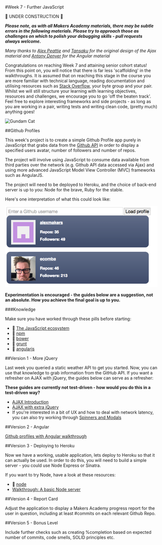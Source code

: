 #Week 7 - Further JavaScript

:construction: UNDER CONSTRUCTION :construction:

***Please note, as with all Makers Academy materials, there may be subtle errors in the following materials.  Please try to approach those as challenges on which to polish your debugging skills - pull requests always welcome.***

*Many thanks to [Alex Peattie](https://github.com/alexpeattie) and [Tansaku](https://github.com/tansaku) for the original design of the Ajax material and [Antony Denyer](https://github.com/antonydenyer) for the Angular material*

Congratulations on reaching Week 7 and attaining senior cohort status! From this point on, you will notice that there is far less 'scaffolding' in the walkthroughs. It is assumed that on reaching this stage in the course you are more familiar with technical language, reading documentation and utilising resources such as [Stack Overflow](http://stackoverflow.com/), your byte group and your pair. Whilst we will still structure your learning with learning objectives, resources and challenges, we encourage you to go 'off the beaten track'. Feel free to explore interesting frameworks and side projects - as long as you are working in a pair, writing tests and writing clean code, (pretty much) anything goes!

![Gundam Cat](https://developer.github.com/images/gundamcat.png)

##Github Profiles

This week's project is to create a simple Github Profile app purely in JavaScript that grabs data from the [Github API](https://developer.github.com/v3/) in order to display a specified users avatar, number of followers and number of repos.

The project will involve using JavaScript to consume data available from third parties over the network (e.g. Github API data accessed via Ajax) and using more advanced JavaScript Model View Controller (MVC) frameworks such as AngularJS. 

The project will need to be deployed to Heroku, and the choice of back-end server is up to you: Node for the brave, Ruby for the stable.

Here's one interpretation of what this could look like:

![GitHub profile viewer](/images/ghprofile.png)

**Experimentation is encouraged - the guides below are a suggestion, not an absolute. How you achieve the final goal is up to you.**

###Knowledge

Make sure you have worked through these pills before starting:

* :pill: [The JavaScript ecosystem](https://github.com/makersacademy/course/blob/master/pills/javascript_ecosystem.md)
* :pill: [npm](https://github.com/makersacademy/course/blob/master/pills/npm.md)
* :pill: [bower](https://github.com/makersacademy/course/blob/master/pills/bower.md)
* :pill: [grunt](https://github.com/makersacademy/course/blob/master/pills/grunt.md)
* :pill: [angularjs](https://github.com/makersacademy/course/blob/master/pills/angularjs.md)

##Version 1 - More jQuery

Last week you queried a static weather API to get you started. Now, you can use that knowledge to grab information from the GitHub API. If you want a refresher on AJAX with jQuery, the guides below can serve as a refresher:

**These guides are currently not test-driven - how would you do this in a test-driven way?**

- [AJAX Introduction](https://github.com/makersacademy/course/blob/master/further_javascript/ajax/ajax_introduction.md)
- [AJAX with extra jQuery](https://github.com/makersacademy/course/blob/master/further_javascript/ajax/ajax_with_extra_jquery.md)
- If you're interested in a bit of UX and how to deal with network latency, you can also try working through [Spinners and Modals](https://github.com/makersacademy/course/blob/master/further_javascript/ajax/ajax_jquery_spinners.md)

##Version 2 - Angular

[Github profiles with Angular walkthrough](https://github.com/makersacademy/course/blob/master/further_javascript/angularjs.md)  

##Version 3 - Deploying to Heroku

Now we have a working, usable application, lets deploy to Heroku so that it can actually be used. In order to do this, you will need to build a simple server - you could use Node Express or Sinatra.

If you want to try Node, have a look at these resources:

* :pill: [node](https://github.com/makersacademy/course/blob/master/pills/node.md)
* [Walkthrough: A basic Node server](https://github.com/makersacademy/course/blob/master/node/basic_node_server.md)


##Version 4 - Report Card


Adjust the application to display a Makers Academy progress report for the user in question, including at least #commits on each relevant Github Repo.

##Version 5 - Bonus Level

Include further checks such as creating %completion based on expected number of commits, code smells, SOLID principles etc.
